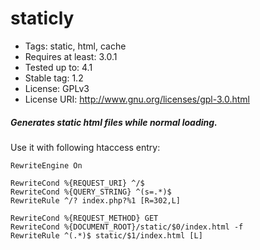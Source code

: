 # staticly

* Tags: static, html, cache
* Requires at least: 3.0.1
* Tested up to: 4.1
* Stable tag: 1.2
* License: GPLv3
* License URI: http://www.gnu.org/licenses/gpl-3.0.html

##### Generates static html files while normal loading.


Use it with following htaccess entry:

```
RewriteEngine On

RewriteCond %{REQUEST_URI} ^/$
RewriteCond %{QUERY_STRING} ^(s=.*)$
RewriteRule ^/? index.php?%1 [R=302,L]

RewriteCond %{REQUEST_METHOD} GET
RewriteCond %{DOCUMENT_ROOT}/static/$0/index.html -f
RewriteRule ^(.*)$ static/$1/index.html [L]

```
